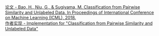 [论文 - Bao, H., Niu, G., & Sugiyama, M. Classification from Pairwise Similarity and Unlabeled Data. In Proceedings of International Conference on Machine Learning (ICML), 2018.](https://arxiv.org/abs/1802.04381)   
[作者实现 - Implementation for "Classification from Pairwise Similarity and Unlabeled Data"](https://github.com/levelfour/SU_Classification)   